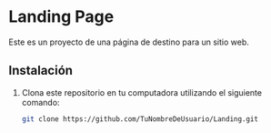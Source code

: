 # Landing Page

Este es un proyecto de una página de destino para un sitio web.

## Instalación

1. Clona este repositorio en tu computadora utilizando el siguiente comando:

   ```bash
   git clone https://github.com/TuNombreDeUsuario/Landing.git